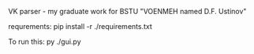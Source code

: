 VK parser - my graduate work for BSTU "VOENMEH named D.F. Ustinov"

requrements:
pip install -r ./requirements.txt

To run this: py ./gui.py
